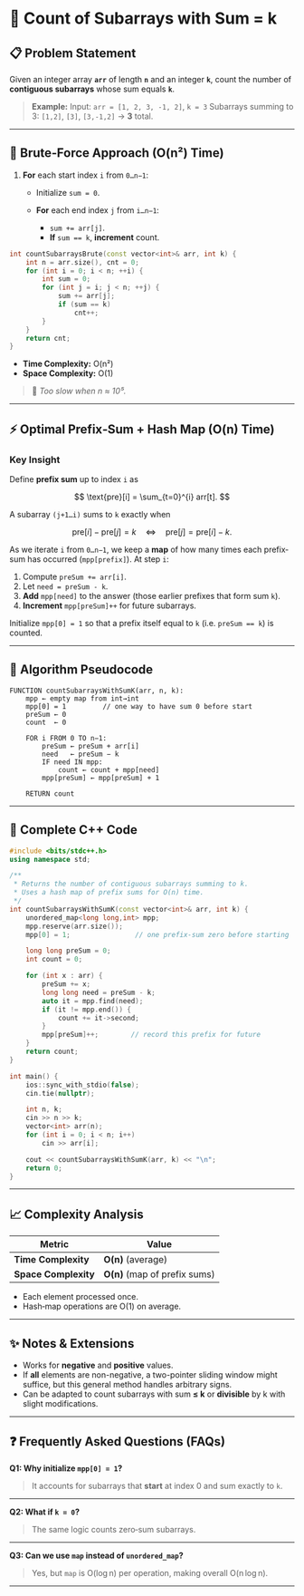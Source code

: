 # 🪻 **Count of Subarrays with Sum = k**

## 📋 Problem Statement

Given an integer array **`arr`** of length **`n`** and an integer **`k`**, count the number of **contiguous subarrays** whose sum equals **`k`**.

> **Example:**
> Input: `arr = [1, 2, 3, -1, 2]`, `k = 3`
> Subarrays summing to 3: `[1,2]`, `[3]`, `[3,-1,2]` → **3** total.

---

## 🚀 Brute‑Force Approach (O(n²) Time)

1. **For** each start index `i` from `0…n−1`:

   * Initialize `sum = 0`.
   * **For** each end index `j` from `i…n−1`:

     * `sum += arr[j]`.
     * **If** `sum == k`, **increment** count.

```cpp
int countSubarraysBrute(const vector<int>& arr, int k) {
    int n = arr.size(), cnt = 0;
    for (int i = 0; i < n; ++i) {
        int sum = 0;
        for (int j = i; j < n; ++j) {
            sum += arr[j];
            if (sum == k)
                cnt++;
        }
    }
    return cnt;
}
```

* **Time Complexity:** O(n²)
* **Space Complexity:** O(1)

> 🔴 *Too slow when n ≈ 10⁵.*

---

## ⚡ Optimal Prefix‐Sum + Hash Map (O(n) Time)

### **Key Insight**

Define **prefix sum** up to index `i` as

$$
\text{pre}[i] = \sum_{t=0}^{i} arr[t].
$$

A subarray `(j+1…i)` sums to `k` exactly when

$$
\text{pre}[i] - \text{pre}[j] = k  
\quad\Longleftrightarrow\quad
\text{pre}[j] = \text{pre}[i] - k.
$$

As we iterate `i` from `0…n−1`, we keep a **map** of how many times each prefix‐sum has occurred (`mpp[prefix]`). At step `i`:

1. Compute `preSum += arr[i]`.
2. Let `need = preSum - k`.
3. **Add** `mpp[need]` to the answer (those earlier prefixes that form sum `k`).
4. **Increment** `mpp[preSum]++` for future subarrays.

Initialize `mpp[0] = 1` so that a prefix itself equal to `k` (i.e. `preSum == k`) is counted.

---

## 📝 Algorithm Pseudocode

```text
FUNCTION countSubarraysWithSumK(arr, n, k):
    mpp ← empty map from int→int
    mpp[0] = 1         // one way to have sum 0 before start
    preSum ← 0
    count  ← 0

    FOR i FROM 0 TO n−1:
        preSum ← preSum + arr[i]
        need   ← preSum − k
        IF need IN mpp:
            count ← count + mpp[need]
        mpp[preSum] ← mpp[preSum] + 1

    RETURN count
```

---

## 💾 Complete C++ Code

```cpp
#include <bits/stdc++.h>
using namespace std;

/**
 * Returns the number of contiguous subarrays summing to k.
 * Uses a hash map of prefix sums for O(n) time.
 */
int countSubarraysWithSumK(const vector<int>& arr, int k) {
    unordered_map<long long,int> mpp;
    mpp.reserve(arr.size());
    mpp[0] = 1;                // one prefix-sum zero before starting

    long long preSum = 0;
    int count = 0;

    for (int x : arr) {
        preSum += x;          
        long long need = preSum - k;
        auto it = mpp.find(need);
        if (it != mpp.end()) {
            count += it->second;
        }
        mpp[preSum]++;        // record this prefix for future
    }
    return count;
}

int main() {
    ios::sync_with_stdio(false);
    cin.tie(nullptr);

    int n, k;
    cin >> n >> k;
    vector<int> arr(n);
    for (int i = 0; i < n; i++)
        cin >> arr[i];

    cout << countSubarraysWithSumK(arr, k) << "\n";
    return 0;
}
```

---

## 📈 Complexity Analysis

| Metric               | Value                         |
| -------------------- | ----------------------------- |
| **Time Complexity**  | **O(n)** (average)            |
| **Space Complexity** | **O(n)** (map of prefix sums) |

* Each element processed once.
* Hash‐map operations are O(1) on average.

---

## ✨ Notes & Extensions

* Works for **negative** and **positive** values.
* If **all** elements are non-negative, a two-pointer sliding window might suffice, but this general method handles arbitrary signs.
* Can be adapted to count subarrays with sum **≤ k** or **divisible** by k with slight modifications.

---

## ❓ Frequently Asked Questions (FAQs)

**Q1: Why initialize `mpp[0] = 1`?**

> It accounts for subarrays that **start** at index 0 and sum exactly to `k`.

---

**Q2: What if `k = 0`?**

> The same logic counts zero‐sum subarrays.

---

**Q3: Can we use `map` instead of `unordered_map`?**

> Yes, but `map` is O(log n) per operation, making overall O(n log n).

---
